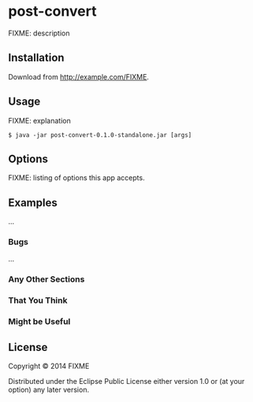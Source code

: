 # post-convert

FIXME: description

## Installation

Download from http://example.com/FIXME.

## Usage

FIXME: explanation

    $ java -jar post-convert-0.1.0-standalone.jar [args]

## Options

FIXME: listing of options this app accepts.

## Examples

...

### Bugs

...

### Any Other Sections
### That You Think
### Might be Useful

## License

Copyright © 2014 FIXME

Distributed under the Eclipse Public License either version 1.0 or (at
your option) any later version.
